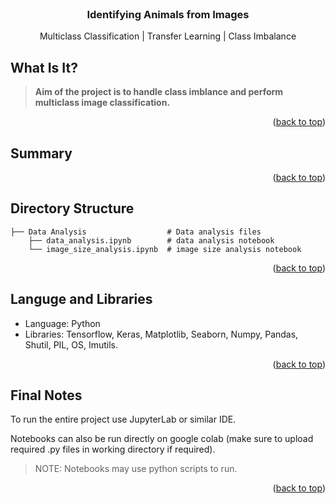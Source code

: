<!-- PROJECT NAME -->

<br />
<div align="center">
  <h3 align="center">Identifying Animals from Images</h3>
  <p align="center">
    Multiclass Classification | Transfer Learning | Class Imbalance
    
  </p>
</div>

<!-- ABOUT PROJECT -->
## What Is It?


> <b>Aim of the project is to handle class imblance and perform multiclass image classification.</b>

<p align="right">(<a href="#top">back to top</a>)</p>


<!-- PROJECT SUMMARY -->
## Summary


<p align="right">(<a href="#top">back to top</a>)</p>


<!-- Project Directory Structure -->
## Directory Structure
```
├── Data Analysis                  # Data analysis files
    ├── data_analysis.ipynb        # data analysis notebook 
    └── image_size_analysis.ipynb  # image size analysis notebook
```

<p align="right">(<a href="#top">back to top</a>)</p>


<!-- Tools and Libraries used -->
## Languge and Libraries

*   Language: Python
*   Libraries: Tensorflow, Keras, Matplotlib, Seaborn, Numpy, Pandas, Shutil, PIL, OS, Imutils.

<p align="right">(<a href="#top">back to top</a>)</p>

<!-- Final Notes -->
## Final Notes
To run the entire project use JupyterLab or similar IDE.

Notebooks can also be run directly on google colab (make sure to upload required .py files in working directory if required).

> NOTE: Notebooks may use python scripts to run.

<p align="right">(<a href="#top">back to top</a>)</p>
